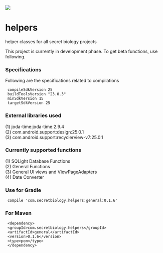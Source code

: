 <a href='https://bintray.com/rohitsuratekar/secret-helpers/general/_latestVersion'><img src='https://api.bintray.com/packages/rohitsuratekar/secret-helpers/general/images/download.svg'></a>

# helpers
helper classes for all secret biology projects

This project is currently in development phase. To get beta functions, use following.

### Specifications
Following are the specifications related to compilations 

     compileSdkVersion 25
     buildToolsVersion "23.0.3"
     minSdkVersion 15
     targetSdkVersion 25

### External libraries used

(1) joda-time:joda-time:2.9.4 </br>
(2) com.android.support:design:25.0.1 </br>
(3) com.android.support:recyclerview-v7:25.0.1

### Currently supported functions

(1) SQLight Database Functions </br>
(2) General Functions </br>
(3) General UI views and ViewPageAdapters </br>
(4) Date Converter


### Use for Gradle

     compile 'com.secretbiology.helpers:general:0.1.6'


### For Maven

     <dependency> 
     <groupId>com.secretbiology.helpers</groupId> 
     <artifactId>general</artifactId> 
     <version>0.1.6</version> 
     <type>pom</type> 
     </dependency>
